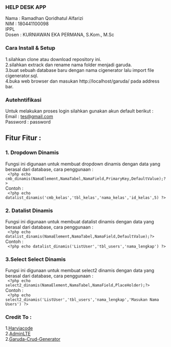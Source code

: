 ### HELP DESK APP
Nama : Ramadhan Qoridhatul Alfarizi <br>
NIM : 180441100098 <br>
IPPL <br>
Dosen : KURNIAWAN EKA PERMANA, S.Kom., M.Sc <br>

### Cara Install & Setup
1.silahkan clone atau download repository ini.<br>
2.silahkan extrack dan rename nama folder menjadi garuda.<br>
3.buat sebuah database baru dengan nama cigenerator lalu import file cigenerator.sql.<br>
4.buka web browser dan masukan http://localhost/garuda/ pada address bar.

### Autehntifikasi
Untuk melakukan proses login silahkan gunakan akun default berikut :<br>
Email : tes@gmail.com<br>
Password : password

## Fitur Fitur :

### 1. Dropdown Dinamis
Fungsi ini digunaan untuk membuat dropdown dinamis dengan data yang berasal dari database, cara penggunaan :<br>
``` <?php echo cmb_dinamis(NamaElement,NamaTabel,NamaField,PrimaryKey,DefaultValue);?>```<br>
Contoh : <br>
``` <?php echo datalist_dinamis('cmb_kelas','tbl_kelas','nama_kelas','id_kelas',5) ?>```

### 2. Datalist Dinamis
Fungsi ini digunaan untuk membuat datalist dinamis dengan data yang berasal dari database, cara penggunaan :<br>
``` <?php echo datalist_dinamis(NamaElement,NamaTabel,NamaField,DefaultValue);?>```<br>
Contoh : <br>
``` <?php echo datalist_dinamis('ListUser','tbl_users','nama_lengkap') ?>```

### 3.Select Select Dinamis
Fungsi ini digunaan untuk membuat select2 dinamis dengan data yang berasal dari database, cara penggunaan :<br>
``` <?php echo select2_dinamis(NamaElement,NamaTabel,NamaField,PlaceHolder);?>```<br>
Contoh : <br>
``` <?php echo select2_dinamis('ListUser','tbl_users','nama_lengkap','Masukan Nama Users') ?>```

### Credit To : 
1.[Harviacode ](http://harviacode.com/) <br>
2.[AdminLTE](https://adminlte.io/)<br>
2.[Garuda-Crud-Generator](https://github.com/nurisakbar/Garuda-CRUD-Generator)<br>